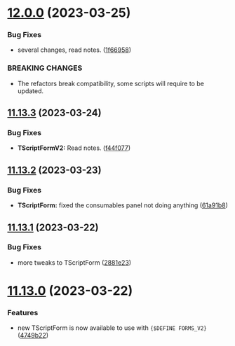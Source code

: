 # [12.0.0](https://github.com/Torwent/WaspLib/compare/v11.13.3...v12.0.0) (2023-03-25)


### Bug Fixes

* several changes, read notes. ([1f66958](https://github.com/Torwent/WaspLib/commit/1f66958f190446737de9fc941206f9612755a501))


### BREAKING CHANGES

* The refactors break compatibility, some scripts will require to be updated.



## [11.13.3](https://github.com/Torwent/WaspLib/compare/v11.13.2...v11.13.3) (2023-03-24)


### Bug Fixes

* **TScriptFormV2:** Read notes. ([f44f077](https://github.com/Torwent/WaspLib/commit/f44f0775a5c1f7206afdbc84360c233ecb91aa1e))



## [11.13.2](https://github.com/Torwent/WaspLib/compare/v11.13.1...v11.13.2) (2023-03-23)


### Bug Fixes

* **TScriptForm:** fixed the consumables panel not doing anything ([61a91b8](https://github.com/Torwent/WaspLib/commit/61a91b83f07786a27238e5144b9dc02e182c4f85))



## [11.13.1](https://github.com/Torwent/WaspLib/compare/v11.13.0...v11.13.1) (2023-03-22)


### Bug Fixes

* more tweaks to TScriptForm ([2881e23](https://github.com/Torwent/WaspLib/commit/2881e23afee81abf15557a7be5bbe86fe00c05fe))



# [11.13.0](https://github.com/Torwent/WaspLib/compare/v11.12.16...v11.13.0) (2023-03-22)


### Features

* new TScriptForm is now available to use with `{$DEFINE FORMS_V2}` ([4749b22](https://github.com/Torwent/WaspLib/commit/4749b2221dc1395abe5eb817bad5c2a2d60dc0e4))



